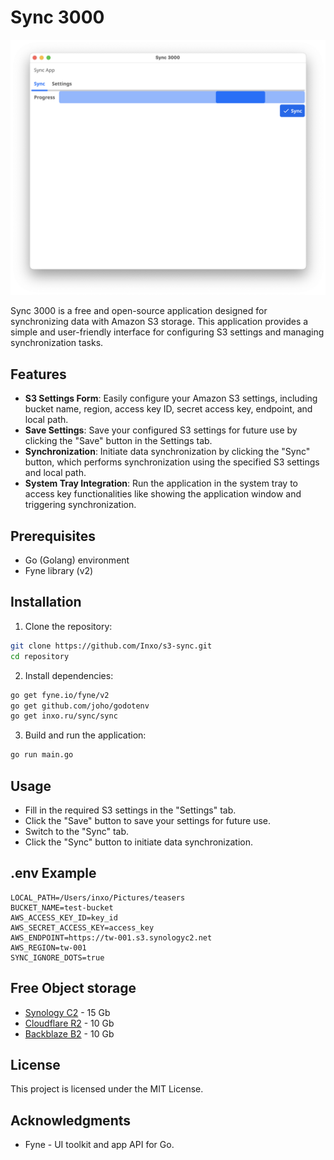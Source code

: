 # Sync 3000

![image](./assets/screenshot.png "Screenshot")

Sync 3000 is a free and open-source application designed for synchronizing data with Amazon S3 storage. This application provides a simple and user-friendly interface for configuring S3 settings and managing synchronization tasks.

## Features

- **S3 Settings Form**: Easily configure your Amazon S3 settings, including bucket name, region, access key ID, secret access key, endpoint, and local path.
- **Save Settings**: Save your configured S3 settings for future use by clicking the "Save" button in the Settings tab.
- **Synchronization**: Initiate data synchronization by clicking the "Sync" button, which performs synchronization using the specified S3 settings and local path.
- **System Tray Integration**: Run the application in the system tray to access key functionalities like showing the application window and triggering synchronization.

## Prerequisites

- Go (Golang) environment
- Fyne library (v2)

## Installation

1. Clone the repository:
```bash
git clone https://github.com/Inxo/s3-sync.git
cd repository
```

2. Install dependencies:
```bash
go get fyne.io/fyne/v2
go get github.com/joho/godotenv
go get inxo.ru/sync/sync
```

3. Build and run the application:
```bash
go run main.go
```

## Usage

- Fill in the required S3 settings in the "Settings" tab.
- Click the "Save" button to save your settings for future use.
- Switch to the "Sync" tab.
- Click the "Sync" button to initiate data synchronization.

## .env Example

```dotenv
LOCAL_PATH=/Users/inxo/Pictures/teasers
BUCKET_NAME=test-bucket
AWS_ACCESS_KEY_ID=key_id
AWS_SECRET_ACCESS_KEY=access_key
AWS_ENDPOINT=https://tw-001.s3.synologyc2.net
AWS_REGION=tw-001
SYNC_IGNORE_DOTS=true
```
## Free Object storage

- [Synology C2](https://c2.synology.com/en-uk/pricing/object-storage) - 15 Gb
- [Cloudflare R2](https://developers.cloudflare.com/r2/pricing/) - 10 Gb
- [Backblaze B2](https://www.backblaze.com/cloud-storage/pricing) - 10 Gb

## License

This project is licensed under the MIT License.

## Acknowledgments

- Fyne - UI toolkit and app API for Go.